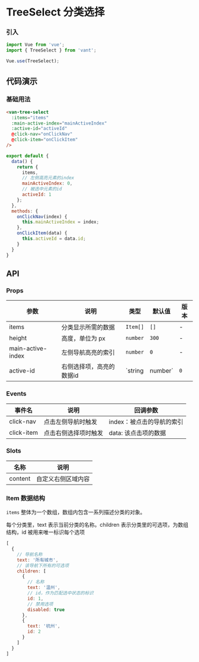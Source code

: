 # TreeSelect 分类选择

### 引入

``` javascript
import Vue from 'vue';
import { TreeSelect } from 'vant';

Vue.use(TreeSelect);
```

## 代码演示

### 基础用法

```html
<van-tree-select
  :items="items"
  :main-active-index="mainActiveIndex"
  :active-id="activeId"
  @click-nav="onClickNav"
  @click-item="onClickItem"
/>
```

```javascript
export default {
  data() {
    return {
      items,
      // 左侧高亮元素的index
      mainActiveIndex: 0,
      // 被选中元素的id
      activeId: 1
    };
  },
  methods: {
    onClickNav(index) {
      this.mainActiveIndex = index;
    },
    onClickItem(data) {
      this.activeId = data.id;
    }
  }
}
```

## API

### Props

| 参数 | 说明 | 类型 | 默认值 | 版本 |
|------|------|------|------|------|
| items | 分类显示所需的数据 | `Item[]` | `[]` | - |
| height | 高度，单位为 px | `number` | `300` | - |
| main-active-index | 左侧导航高亮的索引 | `number` | `0` | - |
| active-id | 右侧选择项，高亮的数据id | `string | number` | `0` | - |

### Events

| 事件名 | 说明 | 回调参数 |
|------|------|------|
| click-nav | 点击左侧导航时触发 | index：被点击的导航的索引 |
| click-item | 点击右侧选择项时触发 | data: 该点击项的数据 |

### Slots

| 名称 | 说明 |
|------|------|
| content | 自定义右侧区域内容 |

### Item 数据结构

`items` 整体为一个数组，数组内包含一系列描述分类的对象。

每个分类里，text 表示当前分类的名称。children 表示分类里的可选项，为数组结构，id 被用来唯一标识每个选项

```javascript
[
  {
    // 导航名称
    text: '所有城市',
    // 该导航下所有的可选项
    children: [
      {
        // 名称
        text: '温州',
        // id，作为匹配选中状态的标识
        id: 1,
        // 禁用选项
        disabled: true
      },
      {
        text: '杭州',
        id: 2
      }
    ]
  }
]
```
